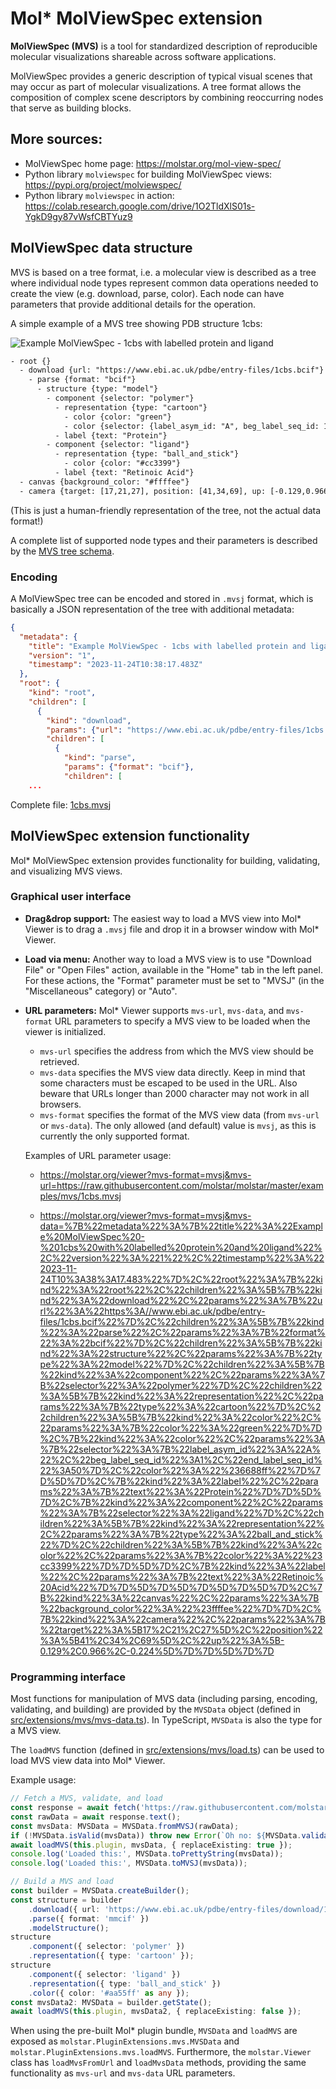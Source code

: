# Mol* MolViewSpec extension

**MolViewSpec (MVS)** is a tool for standardized description of reproducible molecular visualizations shareable across software applications.

MolViewSpec provides a generic description of typical visual scenes that may occur as part of molecular visualizations. A tree format allows the composition of complex scene descriptors by combining reoccurring nodes that serve as building blocks.


## More sources:

- MolViewSpec home page: https://molstar.org/mol-view-spec/
- Python library `molviewspec` for building MolViewSpec views: https://pypi.org/project/molviewspec/
- Python library `molviewspec` in action: https://colab.research.google.com/drive/1O2TldXlS01s-YgkD9gy87vWsfCBTYuz9


## MolViewSpec data structure

MVS is based on a tree format, i.e. a molecular view is described as a tree where individual node types represent common data operations needed to create the view (e.g. download, parse, color). Each node can have parameters that provide additional details for the operation. 

A simple example of a MVS tree showing PDB structure 1cbs:

![Example MolViewSpec - 1cbs with labelled protein and ligand](./1cbs.png "Example MolViewSpec")

```txt
- root {}
  - download {url: "https://www.ebi.ac.uk/pdbe/entry-files/1cbs.bcif"}
    - parse {format: "bcif"}
      - structure {type: "model"}
        - component {selector: "polymer"}
          - representation {type: "cartoon"}
            - color {color: "green"}
            - color {selector: {label_asym_id: "A", beg_label_seq_id: 1, end_label_seq_id: 50}, color: "#6688ff"}
          - label {text: "Protein"}
        - component {selector: "ligand"}
          - representation {type: "ball_and_stick"}
            - color {color: "#cc3399"}
          - label {text: "Retinoic Acid"}
  - canvas {background_color: "#ffffee"}
  - camera {target: [17,21,27], position: [41,34,69], up: [-0.129,0.966,-0.224]}
```

(This is just a human-friendly representation of the tree, not the actual data format!)

A complete list of supported node types and their parameters is described by the [MVS tree schema](./mvs-tree-schema.md).

### Encoding

A MolViewSpec tree can be encoded and stored in `.mvsj` format, which is basically a JSON representation of the tree with additional metadata:

```json
{
  "metadata": {
    "title": "Example MolViewSpec - 1cbs with labelled protein and ligand",
    "version": "1",
    "timestamp": "2023-11-24T10:38:17.483Z"
  },
  "root": {
    "kind": "root",
    "children": [
      {
        "kind": "download",
        "params": {"url": "https://www.ebi.ac.uk/pdbe/entry-files/1cbs.bcif"},
        "children": [
          {
            "kind": "parse",
            "params": {"format": "bcif"},
            "children": [
    ...
```
Complete file: [1cbs.mvsj](../../../examples/mvs/1cbs.mvsj)


## MolViewSpec extension functionality

Mol* MolViewSpec extension provides functionality for building, validating, and visualizing MVS views.

### Graphical user interface

- **Drag&drop support:** The easiest way to load a MVS view into Mol* Viewer is to drag a `.mvsj` file and drop it in a browser window with Mol* Viewer.

- **Load via menu:** Another way to load a MVS view is to use "Download File" or "Open Files" action, available in the "Home" tab in the left panel. For these actions, the "Format" parameter must be set to "MVSJ" (in the "Miscellaneous" category) or "Auto".

- **URL parameters:** Mol* Viewer supports `mvs-url`, `mvs-data`, and `mvs-format` URL parameters to specify a MVS view to be loaded when the viewer is initialized.
  - `mvs-url` specifies the address from which the MVS view should be retrieved.
  - `mvs-data` specifies the MVS view data directly. Keep in mind that some characters must be escaped to be used in the URL. Also beware that URLs longer than 2000 character may not work in all browsers.
  - `mvs-format` specifies the format of the MVS view data (from `mvs-url` or `mvs-data`). The only allowed (and default) value is `mvsj`, as this is currently the only supported format.
  
  Examples of URL parameter usage:

  - https://molstar.org/viewer?mvs-format=mvsj&mvs-url=https://raw.githubusercontent.com/molstar/molstar/master/examples/mvs/1cbs.mvsj

  - https://molstar.org/viewer?mvs-format=mvsj&mvs-data=%7B%22metadata%22%3A%7B%22title%22%3A%22Example%20MolViewSpec%20-%201cbs%20with%20labelled%20protein%20and%20ligand%22%2C%22version%22%3A%221%22%2C%22timestamp%22%3A%222023-11-24T10%3A38%3A17.483%22%7D%2C%22root%22%3A%7B%22kind%22%3A%22root%22%2C%22children%22%3A%5B%7B%22kind%22%3A%22download%22%2C%22params%22%3A%7B%22url%22%3A%22https%3A//www.ebi.ac.uk/pdbe/entry-files/1cbs.bcif%22%7D%2C%22children%22%3A%5B%7B%22kind%22%3A%22parse%22%2C%22params%22%3A%7B%22format%22%3A%22bcif%22%7D%2C%22children%22%3A%5B%7B%22kind%22%3A%22structure%22%2C%22params%22%3A%7B%22type%22%3A%22model%22%7D%2C%22children%22%3A%5B%7B%22kind%22%3A%22component%22%2C%22params%22%3A%7B%22selector%22%3A%22polymer%22%7D%2C%22children%22%3A%5B%7B%22kind%22%3A%22representation%22%2C%22params%22%3A%7B%22type%22%3A%22cartoon%22%7D%2C%22children%22%3A%5B%7B%22kind%22%3A%22color%22%2C%22params%22%3A%7B%22color%22%3A%22green%22%7D%7D%2C%7B%22kind%22%3A%22color%22%2C%22params%22%3A%7B%22selector%22%3A%7B%22label_asym_id%22%3A%22A%22%2C%22beg_label_seq_id%22%3A1%2C%22end_label_seq_id%22%3A50%7D%2C%22color%22%3A%22%236688ff%22%7D%7D%5D%7D%2C%7B%22kind%22%3A%22label%22%2C%22params%22%3A%7B%22text%22%3A%22Protein%22%7D%7D%5D%7D%2C%7B%22kind%22%3A%22component%22%2C%22params%22%3A%7B%22selector%22%3A%22ligand%22%7D%2C%22children%22%3A%5B%7B%22kind%22%3A%22representation%22%2C%22params%22%3A%7B%22type%22%3A%22ball_and_stick%22%7D%2C%22children%22%3A%5B%7B%22kind%22%3A%22color%22%2C%22params%22%3A%7B%22color%22%3A%22%23cc3399%22%7D%7D%5D%7D%2C%7B%22kind%22%3A%22label%22%2C%22params%22%3A%7B%22text%22%3A%22Retinoic%20Acid%22%7D%7D%5D%7D%5D%7D%5D%7D%5D%7D%2C%7B%22kind%22%3A%22canvas%22%2C%22params%22%3A%7B%22background_color%22%3A%22%23ffffee%22%7D%7D%2C%7B%22kind%22%3A%22camera%22%2C%22params%22%3A%7B%22target%22%3A%5B17%2C21%2C27%5D%2C%22position%22%3A%5B41%2C34%2C69%5D%2C%22up%22%3A%5B-0.129%2C0.966%2C-0.224%5D%7D%7D%5D%7D%7D


### Programming interface

Most functions for manipulation of MVS data (including parsing, encoding, validating, and building) are provided by the `MVSData` object (defined in [src/extensions/mvs/mvs-data.ts](../../../src/extensions/mvs/mvs-data.ts)). In TypeScript, `MVSData` is also the type for a MVS view.

The `loadMVS` function (defined in [src/extensions/mvs/load.ts](../../../src/extensions/mvs/load.ts)) can be used to load MVS view data into Mol* Viewer.

Example usage:

```ts
// Fetch a MVS, validate, and load
const response = await fetch('https://raw.githubusercontent.com/molstar/molstar/master/examples/mvs/1cbs.mvsj');
const rawData = await response.text();
const mvsData: MVSData = MVSData.fromMVSJ(rawData);
if (!MVSData.isValid(mvsData)) throw new Error(`Oh no: ${MVSData.validationIssues(mvsData)}`);
await loadMVS(this.plugin, mvsData, { replaceExisting: true });
console.log('Loaded this:', MVSData.toPrettyString(mvsData));
console.log('Loaded this:', MVSData.toMVSJ(mvsData));

// Build a MVS and load
const builder = MVSData.createBuilder();
const structure = builder
    .download({ url: 'https://www.ebi.ac.uk/pdbe/entry-files/download/1og2_updated.cif' })
    .parse({ format: 'mmcif' })
    .modelStructure();
structure
    .component({ selector: 'polymer' })
    .representation({ type: 'cartoon' });
structure
    .component({ selector: 'ligand' })
    .representation({ type: 'ball_and_stick' })
    .color({ color: '#aa55ff' as any });
const mvsData2: MVSData = builder.getState();
await loadMVS(this.plugin, mvsData2, { replaceExisting: false });
```

When using the pre-built Mol* plugin bundle, `MVSData` and `loadMVS` are exposed as `molstar.PluginExtensions.mvs.MVSData` and `molstar.PluginExtensions.mvs.loadMVS`. Furthermore, the `molstar.Viewer` class has `loadMvsFromUrl` and `loadMvsData` methods, providing the same functionality as `mvs-url` and `mvs-data` URL parameters.
